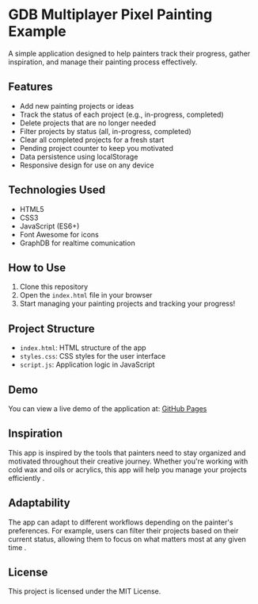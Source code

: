 # GDB Multiplayer Pixel Painting Example

A simple application designed to help painters track their progress, gather inspiration, and manage their painting process effectively.

## Features

- Add new painting projects or ideas  
- Track the status of each project (e.g., in-progress, completed)  
- Delete projects that are no longer needed  
- Filter projects by status (all, in-progress, completed)  
- Clear all completed projects for a fresh start  
- Pending project counter to keep you motivated  
- Data persistence using localStorage  
- Responsive design for use on any device  

## Technologies Used

- HTML5  
- CSS3  
- JavaScript (ES6+)  
- Font Awesome for icons  
- GraphDB for realtime comunication  

## How to Use

1. Clone this repository  
2. Open the `index.html` file in your browser  
3. Start managing your painting projects and tracking your progress!  

## Project Structure

- `index.html`: HTML structure of the app  
- `styles.css`: CSS styles for the user interface  
- `script.js`: Application logic in JavaScript  

## Demo

You can view a live demo of the application at: [GitHub Pages](https://estebanrfp.github.io/Multiplayer-Pixel-Painting/)

## Inspiration

This app is inspired by the tools that painters need to stay organized and motivated throughout their creative journey. Whether you're working with cold wax and oils or acrylics, this app will help you manage your projects efficiently .  

## Adaptability

The app can adapt to different workflows depending on the painter's preferences. For example, users can filter their projects based on their current status, allowing them to focus on what matters most at any given time .  

## License

This project is licensed under the MIT License.